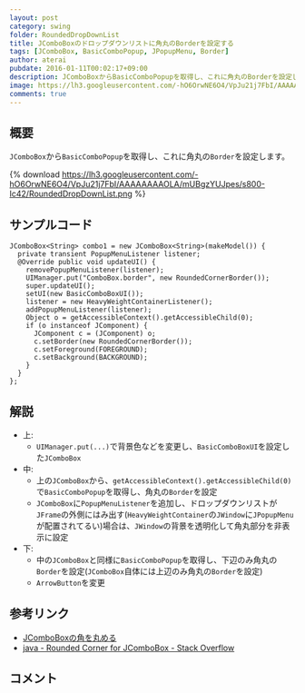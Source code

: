 ```yaml
---
layout: post
category: swing
folder: RoundedDropDownList
title: JComboBoxのドロップダウンリストに角丸のBorderを設定する
tags: [JComboBox, BasicComboPopup, JPopupMenu, Border]
author: aterai
pubdate: 2016-01-11T00:02:17+09:00
description: JComboBoxからBasicComboPopupを取得し、これに角丸のBorderを設定します。
image: https://lh3.googleusercontent.com/-hO6OrwNE6O4/VpJu21j7FbI/AAAAAAAAOLA/mUBgzYUJpes/s800-Ic42/RoundedDropDownList.png
comments: true
---
```

## 概要
`JComboBox`から`BasicComboPopup`を取得し、これに角丸の`Border`を設定します。

{% download https://lh3.googleusercontent.com/-hO6OrwNE6O4/VpJu21j7FbI/AAAAAAAAOLA/mUBgzYUJpes/s800-Ic42/RoundedDropDownList.png %}

## サンプルコード
<pre class="prettyprint"><code>JComboBox&lt;String&gt; combo1 = new JComboBox&lt;String&gt;(makeModel()) {
  private transient PopupMenuListener listener;
  @Override public void updateUI() {
    removePopupMenuListener(listener);
    UIManager.put("ComboBox.border", new RoundedCornerBorder());
    super.updateUI();
    setUI(new BasicComboBoxUI());
    listener = new HeavyWeightContainerListener();
    addPopupMenuListener(listener);
    Object o = getAccessibleContext().getAccessibleChild(0);
    if (o instanceof JComponent) {
      JComponent c = (JComponent) o;
      c.setBorder(new RoundedCornerBorder());
      c.setForeground(FOREGROUND);
      c.setBackground(BACKGROUND);
    }
  }
};
</code></pre>

## 解説
- 上:
    - `UIManager.put(...)`で背景色などを変更し、`BasicComboBoxUI`を設定した`JComboBox`
- 中:
    - 上の`JComboBox`から、`getAccessibleContext().getAccessibleChild(0)`で`BasicComboPopup`を取得し、角丸の`Border`を設定
    - `JComboBox`に`PopupMenuListener`を追加し、ドロップダウンリストが`JFrame`の外側にはみ出す(`HeavyWeightContainer`の`JWindow`に`JPopupMenu`が配置されてるい)場合は、`JWindow`の背景を透明化して角丸部分を非表示に設定
- 下:
    - 中の`JComboBox`と同様に`BasicComboPopup`を取得し、下辺のみ角丸の`Border`を設定(`JComboBox`自体には上辺のみ角丸の`Border`を設定)
    - `ArrowButton`を変更

<!-- dummy comment line for breaking list -->

## 参考リンク
- [JComboBoxの角を丸める](http://ateraimemo.com/Swing/RoundedComboBox.html)
- [java - Rounded Corner for JComboBox - Stack Overflow](https://stackoverflow.com/questions/34503780/rounded-corner-for-jcombobox/34534091#34534091)

<!-- dummy comment line for breaking list -->

## コメント
